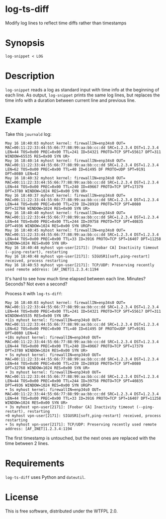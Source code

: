 # log-ts-diff

Modify log lines to reflect time diffs rather than timestamps

# Synopsis

	log-snippet < LOG

# Description

`log-snippet` reads a log as standard input with time info at the beginning of
each line. As output, `log-snippet` prints the same log lines, but replaces
the time info with a duration between current line and previous line.

# Example

Take this `journald` log:

```
May 16 18:40:03 myhost kernel: firewallIN=enp34s0 OUT= MAC=00:11:22:33:44:55:66:77:88:99:aa:bb:cc:dd SRC=1.2.3.4 DST=1.2.3.4 LEN=44 TOS=0x00 PREC=0x00 TTL=241 ID=54321 PROTO=TCP SPT=55617 DPT=311 WINDOW=65535 RES=0x00 SYN UR>
May 16 18:40:14 myhost kernel: firewallIN=enp34s0 OUT= MAC=00:11:22:33:44:55:66:77:88:99:aa:bb:cc:dd SRC=1.2.3.4 DST=1.2.3.4 LEN=62 TOS=0x00 PREC=0x00 TTL=40 ID=61495 DF PROTO=UDP SPT=9191 DPT=8080 LEN=42 
May 16 18:40:32 myhost kernel: firewallIN=enp34s0 OUT= MAC=00:11:22:33:44:55:66:77:88:99:aa:bb:cc:dd SRC=1.2.3.4 DST=1.2.3.4 LEN=44 TOS=0x00 PREC=0x00 TTL=240 ID=49667 PROTO=TCP SPT=17379 DPT=3780 WINDOW=1024 RES=0x00 SYN UR>
May 16 18:40:37 myhost kernel: firewallIN=enp34s0 OUT= MAC=00:11:22:33:44:55:66:77:88:99:aa:bb:cc:dd SRC=1.2.3.4 DST=1.2.3.4 LEN=44 TOS=0x00 PREC=0x00 TTL=239 ID=28910 PROTO=TCP SPT=8080 DPT=32768 WINDOW=1024 RES=0x00 SYN UR>
May 16 18:40:40 myhost kernel: firewallIN=enp34s0 OUT= MAC=00:11:22:33:44:55:66:77:88:99:aa:bb:cc:dd SRC=1.2.3.4 DST=1.2.3.4 LEN=44 TOS=0x00 PREC=0x00 TTL=244 ID=39758 PROTO=TCP SPT=40835 DPT=4936 WINDOW=1024 RES=0x00 SYN URGP>
May 16 18:40:45 myhost kernel: firewallIN=enp34s0 OUT= MAC=00:11:22:33:44:55:66:77:88:99:aa:bb:cc:dd SRC=1.2.3.4 DST=1.2.3.4 LEN=44 TOS=0x00 PREC=0x00 TTL=33 ID=3916 PROTO=TCP SPT=16407 DPT=11258 WINDOW=1024 RES=0x00 SYN UR>
May 16 18:40:48 myhost vpn-user[2171]: [Foobar CA] Inactivity timeout (--ping-restart), restarting
May 16 18:40:48 myhost vpn-user[2171]: SIGUSR1[soft,ping-restart] received, process restarting
May 16 18:40:53 myhost vpn-user[2171]: TCP/UDP: Preserving recently used remote address: [AF_INET]1.2.3.4:1194
```

It's hard to see how much time elapsed between each line. Minutes? Seconds? Not even a second?

Process it with `log-ts-diff`:

```
May 16 18:40:03 myhost kernel: firewallIN=enp34s0 OUT= MAC=00:11:22:33:44:55:66:77:88:99:aa:bb:cc:dd SRC=1.2.3.4 DST=1.2.3.4 LEN=44 TOS=0x00 PREC=0x00 TTL=241 ID=54321 PROTO=TCP SPT=55617 DPT=311 WINDOW=65535 RES=0x00 SYN UR>
+11s myhost kernel: firewallIN=enp34s0 OUT= MAC=00:11:22:33:44:55:66:77:88:99:aa:bb:cc:dd SRC=1.2.3.4 DST=1.2.3.4 LEN=62 TOS=0x00 PREC=0x00 TTL=40 ID=61495 DF PROTO=UDP SPT=9191 DPT=8080 LEN=42
+18s myhost kernel: firewallIN=enp34s0 OUT= MAC=00:11:22:33:44:55:66:77:88:99:aa:bb:cc:dd SRC=1.2.3.4 DST=1.2.3.4 LEN=44 TOS=0x00 PREC=0x00 TTL=240 ID=49667 PROTO=TCP SPT=17379 DPT=3780 WINDOW=1024 RES=0x00 SYN UR>
+ 5s myhost kernel: firewallIN=enp34s0 OUT= MAC=00:11:22:33:44:55:66:77:88:99:aa:bb:cc:dd SRC=1.2.3.4 DST=1.2.3.4 LEN=44 TOS=0x00 PREC=0x00 TTL=239 ID=28910 PROTO=TCP SPT=8080 DPT=32768 WINDOW=1024 RES=0x00 SYN UR>
+ 3s myhost kernel: firewallIN=enp34s0 OUT= MAC=00:11:22:33:44:55:66:77:88:99:aa:bb:cc:dd SRC=1.2.3.4 DST=1.2.3.4 LEN=44 TOS=0x00 PREC=0x00 TTL=244 ID=39758 PROTO=TCP SPT=40835 DPT=4936 WINDOW=1024 RES=0x00 SYN URGP>
+ 5s myhost kernel: firewallIN=enp34s0 OUT= MAC=00:11:22:33:44:55:66:77:88:99:aa:bb:cc:dd SRC=1.2.3.4 DST=1.2.3.4 LEN=44 TOS=0x00 PREC=0x00 TTL=33 ID=3916 PROTO=TCP SPT=16407 DPT=11258 WINDOW=1024 RES=0x00 SYN UR>
+ 3s myhost vpn-user[2171]: [Foobar CA] Inactivity timeout (--ping-restart), restarting
+0 myhost vpn-user[2171]: SIGUSR1[soft,ping-restart] received, process restarting
+ 5s myhost vpn-user[2171]: TCP/UDP: Preserving recently used remote address: [AF_INET]1.2.3.4:1194
```

The first timestamp is untouched, but the next ones are replaced with the time between 2 lines.

# Requirements

`log-ts-diff` uses Python and `dateutil`.

# License

This is free software, distributed under the WTFPL 2.0.

